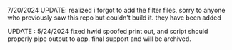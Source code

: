 7/20/2024 UPDATE: realized i forgot to add the filter files, sorry to anyone who previously saw this repo but couldn't build it. they have been added

UPDATE : 5/24/2024 fixed hwid spoofed print out, and script should properly pipe output to app.
final support and will be archived.
